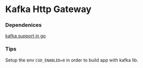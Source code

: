 # Kafka Http Gateway




### Dependenices

[kafka support in go](github.com/confluentinc/confluent-kafka-go/kafka)

### Tips

Setup the env `CGO_ENABLED=0` in order to build app with kafka lib.
